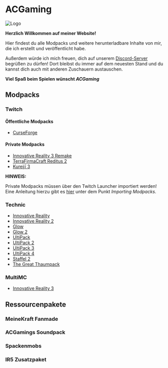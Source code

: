 # ACGaming

![Logo](https://img.webme.com/pic/a/acgamings-modpacks/ACGaming_1_klein.png)

**Herzlich Willkommen auf meiner Website!**

Hier findest du alle Modpacks und weitere herunterladbare Inhalte von mir, die ich erstellt und veröffentlicht habe.

Außerdem würde ich mich freuen, dich auf unserem [Discord-Server](https://discordapp.com/invite/qVmBXAM) begrüßen zu dürfen! Dort bleibst du immer auf dem neuesten Stand und du kannst dich auch mit anderen Zuschauern austauschen.

**Viel Spaß beim Spielen wünscht *ACGaming***

## Modpacks

### Twitch

#### Öffentliche Modpacks

* [CurseForge](https://www.curseforge.com/members/acgaming56/projects)

#### Private Modpacks

* [Innovative Reality 3 Remake](https://drive.google.com/open?id=1jauIZnoGRuG96x5qHLNxS4gxZmBtC6iT)
* [TerraFirmaCraft Reditus 2](https://drive.google.com/open?id=1rhHwEoSaY2BaAznoKvB1i9l-2hJhCLVL)
* [Kureijī 3](https://drive.google.com/open?id=1c-NyaoE5JNhXFy7FEiHp4NTEAzWvqx5p)

**HINWEIS:**

Private Modpacks müssen über den Twitch Launcher importiert werden!
Eine Anleitung hierzu gibt es [hier](https://help.twitch.tv/s/article/guide-to-modpacks?language=de) unter dem Punkt *Importing Modpacks*.

### Technic

* [Innovative Reality](http://www.technicpack.net/modpack/innovative-reality.499724)
* [Innovative Reality 2](http://www.technicpack.net/modpack/ir2-acg-1710.559721)
* [Glow](http://www.technicpack.net/modpack/mcglowpackacg.579063)
* [Glow 2](http://www.technicpack.net/modpack/glow2.825284)
* [UltiPack](http://www.technicpack.net/modpack/acgamings-ultipack.201744)
* [UltiPack 2](http://www.technicpack.net/modpack/acgamings-ultipack-2.793014)
* [UltiPack 3](http://www.technicpack.net/modpack/acgamings-ultipack-3.1016364)
* [UltiPack 4](http://www.technicpack.net/modpack/acgamings-ultipack-4.1445188)
* [Staffel 2](http://www.technicpack.net/modpack/staffel-2.826985)
* [The Great Thaumpack](http://www.technicpack.net/modpack/the-great-thaumpack.889949)

### MultiMC

* [Innovative Reality 3](http://www.dropbox.com/s/tqltbjnqzayhmnk/InnovativeReality3_v108.zip?dl=1)

## Ressourcenpakete

### MeineKraft Fanmade

### ACGamings Soundpack

### Spackenmobs

### IR5 Zusatzpaket

